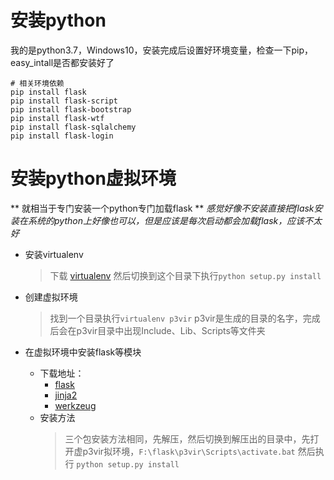 # 安装python
我的是python3.7，Windows10，安装完成后设置好环境变量，检查一下pip，easy_intall是否都安装好了
```
# 相关环境依赖 
pip install flask
pip install flask-script
pip install flask-bootstrap
pip install flask-wtf
pip install flask-sqlalchemy
pip install flask-login
```


# 安装python虚拟环境
** 就相当于专门安装一个python专门加载flask **
*感觉好像不安装直接把flask安装在系统的python上好像也可以，但是应该是每次启动都会加载flask，应该不太好*
- 安装virtualenv
	> 下载 [virtualenv](https://github.com/pypa/virtualenv/tree/master) 然后切换到这个目录下执行`python setup.py install`
- 创建虚拟环境
	> 找到一个目录执行`virtualenv p3vir` p3vir是生成的目录的名字，完成后会在p3vir目录中出现Include、Lib、Scripts等文件夹 

- 在虚拟环境中安装flask等模块
	- 下载地址：
		- [flask](https://github.com/mitsuhiko/flask)
		- [jinja2](https://github.com/mitsuhiko/jinja2)
		- [werkzeug](https://github.com/mitsuhiko/werkzeug)
	- 安装方法
		> 三个包安装方法相同，先解压，然后切换到解压出的目录中，先打开虚p3vir拟环境，`F:\flask\p3vir\Scripts\activate.bat` 然后执行 `python setup.py install`